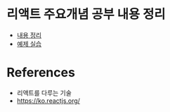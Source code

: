 # 리액트 주요개념 공부 내용 정리

- [내용 정리](https://github.com/dolgodolah/TIL/tree/master/React/%EB%A6%AC%EC%95%A1%ED%8A%B8%EB%A5%BC_%EB%8B%A4%EB%A3%A8%EB%8A%94_%EA%B8%B0%EC%88%A0/docs)
- [예제 실습](https://github.com/dolgodolah/TIL/tree/master/React/%EB%A6%AC%EC%95%A1%ED%8A%B8%EB%A5%BC_%EB%8B%A4%EB%A3%A8%EB%8A%94_%EA%B8%B0%EC%88%A0/src)
# References
- 리액트를 다루는 기술
- https://ko.reactjs.org/

